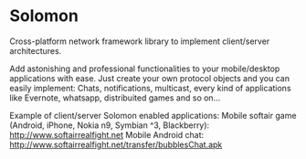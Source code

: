 Solomon
=======

Cross-platform network framework library to implement client/server architectures.

Add astonishing and professional functionalities to your mobile/desktop applications with ease.
Just create your own protocol objects and you can easily implement:
Chats, notifications, multicast, every kind of applications like Evernote, whatsapp, distribuited games and so on...

Example of client/server Solomon enabled applications:
Mobile softair game (Android, iPhone, Nokia n9, Symbian ^3, Blackberry): http://www.softairrealfight.net
Mobile Android chat: http://www.softairrealfight.net/transfer/bubblesChat.apk



